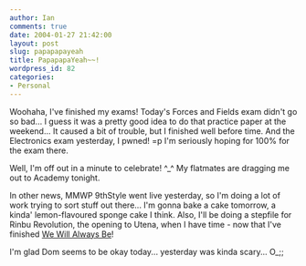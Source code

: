 ```yaml
---
author: Ian
comments: true
date: 2004-01-27 21:42:00
layout: post
slug: papapapayeah
title: PapapapaYeah~~!
wordpress_id: 82
categories:
- Personal
---
```


Woohaha, I've finished my exams!  Today's Forces and Fields exam didn't go so bad... I guess it was a pretty good idea to do that practice paper at the weekend...  It caused a bit of trouble, but I finished well before time.  And the Electronics exam yesterday, I pwned! =p  I'm seriously hoping for 100% for the exam there.  

Well, I'm off out in a minute to celebrate! ^_^  My flatmates are dragging me out to Academy tonight.  

In other news, MMWP 9thStyle went live yesterday, so I'm doing a lot of work trying to sort stuff out there...  I'm gonna bake a cake tomorrow, a kinda' lemon-flavoured sponge cake I think.  Also, I'll be doing a stepfile for Rinbu Revolution, the opening to Utena, when I have time - now that I've finished <a href="http://www.bemanistyle.com/sims/?id=4587">We Will Always Be</a>!  

I'm glad Dom seems to be okay today... yesterday was kinda scary...  O_;;
